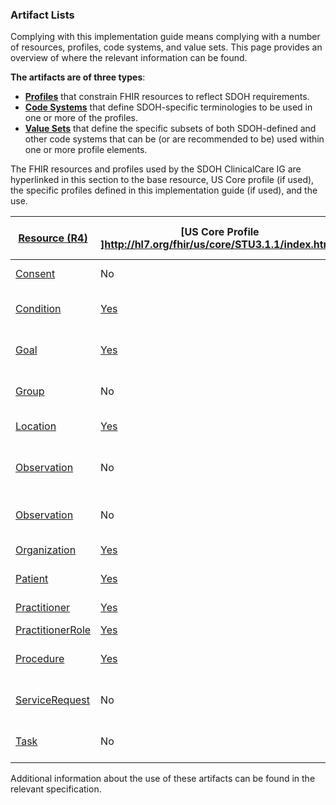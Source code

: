 ###  Artifact Lists

Complying with this implementation guide means complying with a number of resources, profiles, code systems, and value sets. This page provides an overview of where the relevant information can be found.

**The artifacts are of three types**:

* 	**[Profiles](http://www.hl7.org/fhir/profiling.html)** that constrain FHIR resources to reflect SDOH requirements.
* 	**[Code Systems](http://www.hl7.org/fhir/terminologies-systems.html)** that define SDOH-specific terminologies to be used in one or more of the profiles.
* 	**[Value Sets](http://www.hl7.org/fhir/terminologies-valuesets.html)** that define the specific subsets of both SDOH-defined and other code systems that can be (or are recommended to be) used within one or more profile elements.

The FHIR resources and profiles used by the SDOH ClinicalCare IG are hyperlinked in this section to the base resource, US Core profile (if used), the specific profiles defined in this implementation guide (if used), and the use.

| [Resource (R4)  ](http://hl7.org/fhir/)   | [US Core Profile  ]http://hl7.org/fhir/us/core/STU3.1.1/index.html)   | [SDOH ClinicalCare Profile  ](http://build.fhir.org/ig/HL7/fhir-sdoh-clinicalcare/artifacts.html)   | Used to exchange |
| ----------------- | ---------------------- | ---------------------------- | -------- |
| [Consent]( http://hl7.org/fhir/consent.html) | No  | [Yes](http://build.fhir.org/ig/HL7/fhir-sdoh-clinicalcare/StructureDefinition-SDOHCC-Consent.html)   | patient consent to share information|
| [Condition]( http://hl7.org/fhir/condition.html) | [Yes](http://hl7.org/fhir/us/core/StructureDefinition-us-core-condition.html)   | [Yes](http://build.fhir.org/ig/HL7/fhir-sdoh-clinicalcare/StructureDefinition-SDOHCC-Condition.html)   |health concerns, problems, diagnoses|
| [Goal](http://hl7.org/fhir/goal.html) | [Yes](http://hl7.org/fhir/us/core/StructureDefinition-us-core-condition.html)   | [Yes](http://build.fhir.org/ig/HL7/fhir-sdoh-clinicalcare/StructureDefinition-SDOHCC-Goal.html)   | goal and attainment specified for or by the patient |
| [Group]( http://hl7.org/fhir/group.html) | No  | [Yes](http://build.fhir.org/ig/HL7/fhir-sdoh-clinicalcare/StructureDefinition-SDOHCC-Group.html)   | a cohort of patients with a common characteristic |
| [Location]( http://hl7.org/fhir/location.html) | [Yes](http://hl7.org/fhir/us/core/StructureDefinition-us-core-location.html)   | No | location of an organization |
| [Observation]( http://hl7.org/fhir/Observation.html) | No | [Yes](http://build.fhir.org/ig/HL7/fhir-sdoh-clinicalcare/StructureDefinition-SDOHCC-ObservationAssessment.html)   | an SDOH assessment based on a provider and patient interaction |
| [Observation]( http://hl7.org/fhir/Observation.html) | No | [Yes](http://build.fhir.org/ig/HL7/fhir-sdoh-clinicalcare/StructureDefinition-SDOHCC-ObservationScreeningResponse.html)   | an assessment tool question and answer |
| [Organization]( http://hl7.org/fhir/organization.html) | [Yes](http://hl7.org/fhir/us/core/StructureDefinition-us-core-organization.html)   | No | organization demographics |
| [Patient]( http://hl7.org/fhir/patient.html) | [Yes](http://hl7.org/fhir/us/core/StructureDefinition-us-core-patient.html)   | No | patient demographics |
| [Practitioner]( http://hl7.org/fhir/practitioner.html) | [Yes](http://hl7.org/fhir/us/core/StructureDefinition-us-core-practitioner.html)   | No | provider demographics |
| [PractitionerRole]( http://hl7.org/fhir/PractitionerRole.html) | [Yes](http://hl7.org/fhir/us/core/STU3.1.1/StructureDefinition-us-core-practitionerrole.html)   | No | provider role |
| [Procedure]( http://hl7.org/fhir/procedure.html) | [Yes](http://hl7.org/fhir/us/core/StructureDefinition-us-core-procedure.html)   | [Yes](http://build.fhir.org/ig/HL7/fhir-sdoh-clinicalcare/StructureDefinition-SDOHCC-Procedure.html)   | service/intervention delivered to a patient |
| [ServiceRequest]( http://hl7.org/fhir/ServiceRequest.html) | No | [Yes](http://build.fhir.org/ig/HL7/fhir-sdoh-clinicalcare/StructureDefinition-SDOHCC-ServiceRequest.html)   |request an intervention or referral |
| [Task]( http://hl7.org/fhir/Task.html) | No  | [Yes](http://build.fhir.org/ig/HL7/fhir-sdoh-clinicalcare/StructureDefinition-SDOHCC-Task.html)   |coordination of an intervention or referral|


Additional information about the use of these artifacts can be found in the relevant specification.

